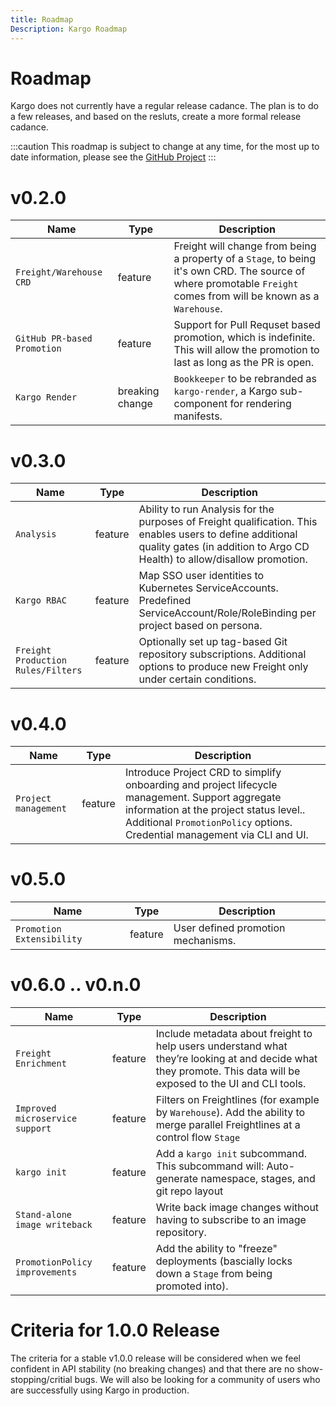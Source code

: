 ```yaml
---
title: Roadmap
Description: Kargo Roadmap
---
```


# Roadmap

Kargo does not currently have a regular release cadance. The plan is to do a few releases, and based on the resluts, create a more formal release cadance.

:::caution
This roadmap is subject to change at any time, for the most up to date information, please see the [GitHub Project](https://github.com/akuity/kargo/milestones)
:::

# v0.2.0

| Name | Type | Description |
| ---- | ---- | ----------- |
| `Freight/Warehouse CRD` | feature | Freight will change from being a property of a `Stage`, to being it's own CRD. The source of where promotable `Freight` comes from will be known as a `Warehouse`. |
| `GitHub PR-based Promotion` | feature | Support for Pull Requset based promotion, which is indefinite. This will allow the promotion to last as long as the PR is open. |
| `Kargo Render` | breaking change | `Bookkeeper` to be rebranded as `kargo-render`, a Kargo sub-component for rendering manifests. |


# v0.3.0

| Name | Type | Description |
| ---- | ---- | ----------- |
| `Analysis` | feature | Ability to run Analysis for the purposes of Freight qualification. This enables users to define additional quality gates (in addition to Argo CD Health) to allow/disallow promotion. |
| `Kargo RBAC` | feature | Map SSO user identities to Kubernetes ServiceAccounts. Predefined ServiceAccount/Role/RoleBinding per project based on persona. |
| `Freight Production Rules/Filters` | feature | Optionally set up tag-based Git repository subscriptions. Additional options to produce new Freight only under certain conditions. |

# v0.4.0

| Name | Type | Description |
| ---- | ---- | ----------- |
| `Project management` | feature | Introduce Project CRD to simplify onboarding and project lifecycle management. Support aggregate information at the project status level.. Additional `PromotionPolicy` options. Credential management via CLI and UI. |

# v0.5.0

| Name | Type | Description |
| ---- | ---- | ----------- |
| `Promotion Extensibility` | feature | User defined promotion mechanisms. |

# v0.6.0 .. v0.n.0

| Name | Type | Description |
| ---- | ---- | ----------- |
| `Freight Enrichment` | feature | Include metadata about freight to help users understand what they’re looking at and decide what they promote. This data will be exposed to the UI and CLI tools. |
| `Improved microservice support` | feature | Filters on Freightlines (for example by `Warehouse`). Add the ability to merge parallel Freightlines at a control flow `Stage` |
| `kargo init` | feature | Add a `kargo init` subcommand. This subcommand will: Auto-generate namespace, stages, and git repo layout |
| `Stand-alone image writeback` | feature | Write back image changes without having to subscribe to an image repository. |
| `PromotionPolicy improvements` | feature | Add the ability to "freeze" deployments (bascially locks down a `Stage` from being promoted into). |

# Criteria for 1.0.0 Release

The criteria for a stable v1.0.0 release will be considered when we feel confident in API stability (no breaking changes) and that there are no show-stopping/critial bugs. We will also be looking for a community of users who are successfully using Kargo in production.
